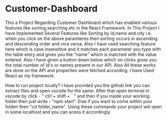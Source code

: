# Customer-Dashboard
This a Project Regarding Customer Dashboard which has enabled various features like sorting,searching etc in the React Framework.
In This Project I have Implemented Several Features like Sorting by id,name and city i.e. when you click on the above paramteres then sorting occurs in 
ascending and descending order and vice versa. Also I have used searching feature here which is case insensitive and it matches each parameter you type
with the table entry and gives you the "name" which is matched with the value entered. Also I have given a button down below which on clicks gives you the 
total number of id's or names present in our API.
Also All these works are done on the API and properties were fetched according.
I have Used React as my framework.

How to run project locally?
I have provided you the github link you can extract files and open vscode for the same.
After that open terminal in vscode by click - " ctrl + shift + ` " and then if you inside your working folder then just write - "npm start".
Else if you want to come within your folden then "cd folder_name".
Using these commands your project will open in some localhost and you can acess it accordingly.
